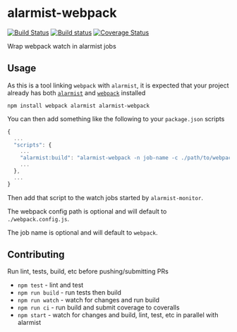 # alarmist-webpack

[![Build Status](https://travis-ci.org/pghalliday/alarmist-webpack.svg?branch=master)](https://travis-ci.org/pghalliday/alarmist-webpack)
[![Build status](https://ci.appveyor.com/api/projects/status/ax6j5e66u61faprs/branch/master?svg=true)](https://ci.appveyor.com/project/pghalliday/alarmist-webpack/branch/master)
[![Coverage Status](https://coveralls.io/repos/github/pghalliday/alarmist-webpack/badge.svg?branch=master)](https://coveralls.io/github/pghalliday/alarmist-webpack?branch=master)

Wrap webpack watch in alarmist jobs

## Usage

As this is a tool linking `webpack` with `alarmist`, it is expected that your project already has both [`alarmist`](https://www.npmjs.com/package/alarmist) and [`webpack`](https://www.npmjs.com/package/webpack) installed

```
npm install webpack alarmist alarmist-webpack
```

You can then add something like the following to your `package.json` scripts

```javascript
{
  ...
  "scripts": {
    ...
    "alarmist:build": "alarmist-webpack -n job-name -c ./path/to/webpack/config",
    ...
  },
  ...
}
```

Then add that script to the watch jobs started by `alarmist-monitor`.

The webpack config path is optional and will default to `./webpack.config.js`.

The job name is optional and will default to `webpack`.

## Contributing

Run lint, tests, build, etc before pushing/submitting PRs

- `npm test` - lint and test
- `npm run build` - run tests then build
- `npm run watch` - watch for changes and run build
- `npm run ci` - run build and submit coverage to coveralls
- `npm start` - watch for changes and build, lint, test, etc in parallel with alarmist
